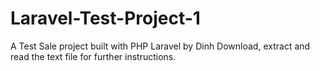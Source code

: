 # Laravel-Test-Project-1
A Test Sale project built with PHP Laravel by Dinh
Download, extract and read the text file for further instructions.
